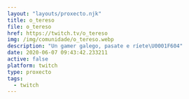 ```yaml
---
layout: "layouts/proxecto.njk"
title: o_tereso
file: o_tereso
href: https://twitch.tv/o_tereso
img: /img/comunidade/o_tereso.webp
description: "Un gamer galego, pasate e ríete\U0001F604"
date: 2020-06-07 09:43:42.233211
active: false
platform: twitch
type: proxecto
tags:
  - twitch
---
```

